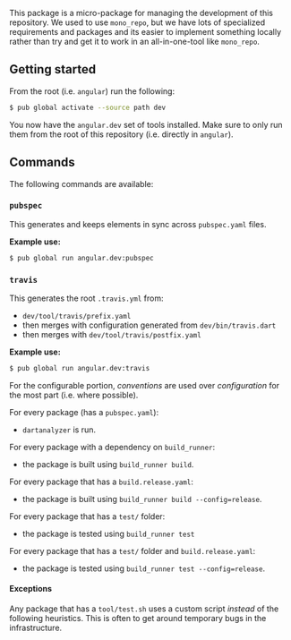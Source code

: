 This package is a micro-package for managing the development of this repository.
We used to use `mono_repo`, but we have lots of specialized requirements and
packages and its easier to implement something locally rather than try and get
it to work in an all-in-one-tool like `mono_repo`.

## Getting started

From the root (i.e. `angular`) run the following:

```bash
$ pub global activate --source path dev
```

You now have the `angular.dev` set of tools installed. Make sure to only run
them from the root of this repository (i.e. directly in `angular`).

## Commands

The following commands are available:

### `pubspec`

This generates and keeps elements in sync across `pubspec.yaml` files.

**Example use:**

```bash
$ pub global run angular.dev:pubspec
```

### `travis`

This generates the root `.travis.yml` from:

* `dev/tool/travis/prefix.yaml`
* then merges with configuration generated from `dev/bin/travis.dart`
* then merges with `dev/tool/travis/postfix.yaml`

**Example use:**

```bash
$ pub global run angular.dev:travis
```

For the configurable portion, _conventions_ are used over _configuration_ for
the most part (i.e. where possible).

For every package (has a `pubspec.yaml`):

* `dartanalyzer` is run.

For every package with a dependency on `build_runner`:

* the package is built using `build_runner build`.

For every package that has a `build.release.yaml`:

* the package is built using `build_runner build --config=release`.

For every package that has a `test/` folder:

* the package is tested using `build_runner test`

For every package that has a `test/` folder and `build.release.yaml`:

* the package is tested using `build_runner test --config=release`.

#### Exceptions

Any package that has a `tool/test.sh` uses a custom script _instead_ of the
following heuristics. This is often to get around temporary bugs in the
infrastructure.
